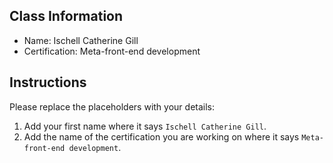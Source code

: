 ## Class Information
- Name: Ischell Catherine Gill  
- Certification: Meta-front-end development 

## Instructions
Please replace the placeholders with your details:
1. Add your first name where it says `Ischell Catherine Gill`.  
2. Add the name of the certification you are working on where it says `Meta-front-end development`.  
